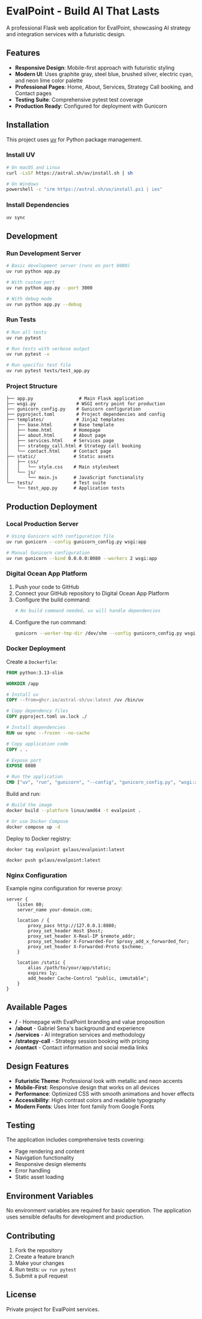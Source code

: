 # EvalPoint - Build AI That Lasts

A professional Flask web application for EvalPoint, showcasing AI strategy and integration services with a futuristic design.

## Features

- **Responsive Design**: Mobile-first approach with futuristic styling
- **Modern UI**: Uses graphite gray, steel blue, brushed silver, electric cyan, and neon lime color palette
- **Professional Pages**: Home, About, Services, Strategy Call booking, and Contact pages
- **Testing Suite**: Comprehensive pytest test coverage
- **Production Ready**: Configured for deployment with Gunicorn

## Installation

This project uses [uv](https://docs.astral.sh/uv/) for Python package management.

### Install UV

```bash
# On macOS and Linux
curl -LsSf https://astral.sh/uv/install.sh | sh

# On Windows
powershell -c "irm https://astral.sh/uv/install.ps1 | iex"
```

### Install Dependencies

```bash
uv sync
```

## Development

### Run Development Server

```bash
# Basic development server (runs on port 8080)
uv run python app.py

# With custom port
uv run python app.py --port 3000

# With debug mode
uv run python app.py --debug
```

### Run Tests

```bash
# Run all tests
uv run pytest

# Run tests with verbose output
uv run pytest -v

# Run specific test file
uv run pytest tests/test_app.py
```

### Project Structure

```
├── app.py                 # Main Flask application
├── wsgi.py               # WSGI entry point for production
├── gunicorn_config.py    # Gunicorn configuration
├── pyproject.toml        # Project dependencies and config
├── templates/            # Jinja2 templates
│   ├── base.html        # Base template
│   ├── home.html        # Homepage
│   ├── about.html       # About page
│   ├── services.html    # Services page
│   ├── strategy_call.html # Strategy call booking
│   └── contact.html     # Contact page
├── static/              # Static assets
│   ├── css/
│   │   └── style.css    # Main stylesheet
│   └── js/
│       └── main.js      # JavaScript functionality
└── tests/               # Test suite
    └── test_app.py      # Application tests
```

## Production Deployment

### Local Production Server

```bash
# Using Gunicorn with configuration file
uv run gunicorn --config gunicorn_config.py wsgi:app

# Manual Gunicorn configuration
uv run gunicorn --bind 0.0.0.0:8080 --workers 2 wsgi:app
```

### Digital Ocean App Platform

1. Push your code to GitHub
2. Connect your GitHub repository to Digital Ocean App Platform
3. Configure the build command:
   ```bash
   # No build command needed, uv will handle dependencies
   ```
4. Configure the run command:
   ```bash
   gunicorn --worker-tmp-dir /dev/shm --config gunicorn_config.py wsgi:app
   ```

### Docker Deployment

Create a `Dockerfile`:

```dockerfile
FROM python:3.13-slim

WORKDIR /app

# Install uv
COPY --from=ghcr.io/astral-sh/uv:latest /uv /bin/uv

# Copy dependency files
COPY pyproject.toml uv.lock ./

# Install dependencies
RUN uv sync --frozen --no-cache

# Copy application code
COPY . .

# Expose port
EXPOSE 8080

# Run the application
CMD ["uv", "run", "gunicorn", "--config", "gunicorn_config.py", "wsgi:app"]
```

Build and run:
```bash
# Build the image
docker build --platform linux/amd64 -t evalpoint .

# Or use Docker Compose
docker compose up -d
```

Deploy to Docker registry:
```
docker tag evalpoint gxlaus/evalpoint:latest 

docker push gxlaus/evalpoint:latest 
```

### Nginx Configuration

Example nginx configuration for reverse proxy:

```nginx
server {
    listen 80;
    server_name your-domain.com;

    location / {
        proxy_pass http://127.0.0.1:8080;
        proxy_set_header Host $host;
        proxy_set_header X-Real-IP $remote_addr;
        proxy_set_header X-Forwarded-For $proxy_add_x_forwarded_for;
        proxy_set_header X-Forwarded-Proto $scheme;
    }

    location /static {
        alias /path/to/your/app/static;
        expires 1y;
        add_header Cache-Control "public, immutable";
    }
}
```

## Available Pages

- **/** - Homepage with EvalPoint branding and value proposition
- **/about** - Gabriel Sena's background and experience
- **/services** - AI integration services and methodology  
- **/strategy-call** - Strategy session booking with pricing
- **/contact** - Contact information and social media links

## Design Features

- **Futuristic Theme**: Professional look with metallic and neon accents
- **Mobile-First**: Responsive design that works on all devices
- **Performance**: Optimized CSS with smooth animations and hover effects
- **Accessibility**: High contrast colors and readable typography
- **Modern Fonts**: Uses Inter font family from Google Fonts

## Testing

The application includes comprehensive tests covering:

- Page rendering and content
- Navigation functionality
- Responsive design elements
- Error handling
- Static asset loading

## Environment Variables

No environment variables are required for basic operation. The application uses sensible defaults for development and production.

## Contributing

1. Fork the repository
2. Create a feature branch
3. Make your changes
4. Run tests: `uv run pytest`
5. Submit a pull request

## License

Private project for EvalPoint services.